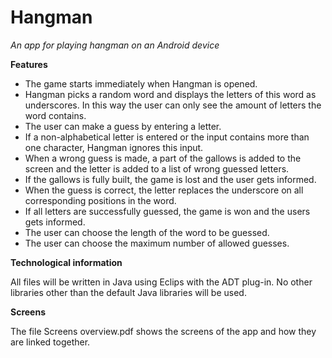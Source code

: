 Hangman
=======
*An app for playing hangman on an Android device*


**Features**

* The game starts immediately when Hangman is opened.
* Hangman picks a random word and displays the letters of this word as underscores. In this way the user can only see the amount of letters the word contains.
* The user can make a guess by entering a letter.
* If a non-alphabetical letter is entered or the input contains more than one character, Hangman ignores this input.
* When a wrong guess is made, a part of the gallows is added to the screen and the letter is added to a list of wrong guessed letters.
* If the gallows is fully built, the game is lost and the user gets informed.
* When the guess is correct, the letter replaces the underscore on all corresponding positions in the word.
* If all letters are successfully guessed, the game is won and the users gets informed.
* The user can choose the length of the word to be guessed.
* The user can choose the maximum number of allowed guesses.
 

**Technological information**

All files will be written in Java using Eclips with the ADT plug-in. No other libraries other than the default Java libraries will be used. 

**Screens**

The file Screens overview.pdf shows the screens of the app and how they are linked together.

